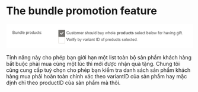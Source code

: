 # The bundle promotion feature

![](../.gitbook/assets/image%20%2832%29.png)

Tính năng này cho phép bạn giới hạn một list toàn bộ sản phẩm khách hàng bắt buộc phải mua cùng một lúc thì mới được nhận quà tặng. Chung tôi cũng cung cấp tuỳ chọn cho phép bạn kiểm tra danh sách sản phẩm khách hàng mua phải hoàn toàn chính xác theo variantID của sản phẩm hay mặc định chỉ theo  productID của sản phẩm mà thôi.

